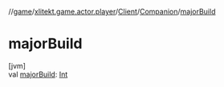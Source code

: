 //[game](../../../../index.md)/[xlitekt.game.actor.player](../../index.md)/[Client](../index.md)/[Companion](index.md)/[majorBuild](major-build.md)

# majorBuild

[jvm]\
val [majorBuild](major-build.md): [Int](https://kotlinlang.org/api/latest/jvm/stdlib/kotlin/-int/index.html)
